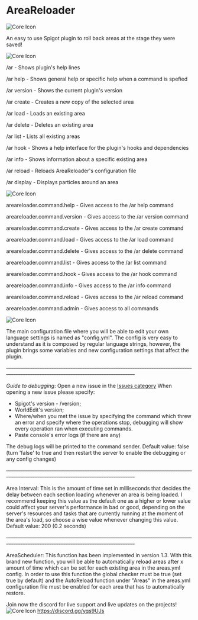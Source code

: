 # AreaReloader
![Core Icon](https://media.discordapp.net/attachments/595364073147728025/1049116713872011424/background2_2.jpg)

An easy to use Spigot plugin to roll back areas at the stage they were saved!

![Core Icon](https://media.discordapp.net/attachments/595364073147728025/1049105316312264794/commands.jpg)

/ar - Shows plugin's help lines

/ar help <Command> - Shows general help or specific help when a command is spefied

/ar version - Shows the current plugin's version

/ar create <AreaName> - Creates a new copy of the selected area

/ar load <AreaName> - Loads an existing area

/ar delete <AreaName> - Deletes an existing area

/ar list - Lists all existing areas

/ar hook - Shows a help interface for the plugin's hooks and dependencies

/ar info - Shows information about a specific existing area

/ar reload - Reloads AreaReloader's configuration file

/ar display <AreaName> - Displays particles around an area

![Core Icon](https://media.discordapp.net/attachments/595364073147728025/1049105316073177168/permissions.jpg)

areareloader.command.help - Gives access to the /ar help command

areareloader.command.version - Gives access to the /ar version command

areareloader.command.create - Gives access to the /ar create command

areareloader.command.load - Gives access to the /ar load command

areareloader.command.delete - Gives access to the /ar delete command

areareloader.command.list - Gives access to the /ar list command

areareloader.command.hook - Gives access to the /ar hook command

areareloader.command.info - Gives access to the /ar info command

areareloader.command.reload - Gives access to the /ar reload command

areareloader.command.admin - Gives access to all commands

![Core Icon](https://media.discordapp.net/attachments/595364073147728025/1049105315699892244/configuration.jpg)

The main configuration file where you will be able to edit your own language settings is named as "config.yml".
The config is very easy to understand as it is composed by regular language strings, however, the plugin brings some variables and new configuration settings that affect the plugin.

~~------------------------------------------------------------------------------------------------------------------------------------~~

*Guide to debugging*: 
Open a new issue in the [Issues category](https://github.com/Hetag1216/AreaReloader/issues)
When opening a new issue please specify:
- Spigot's version - /version;
- WorldEdit's version;
- Where/when you met the issue by specifying the command which threw an error and specify where the operations stop, debugging will show every operation ran when executing commands.
- Paste console's error logs (if there are any)

The debug logs will be printed to the command sender.
Default value: false (turn 'false' to true and then restart the server to enable the debugging or any config changes)

~~------------------------------------------------------------------------------------------------------------------------------------~~

Area Interval: This is the amount of time set in milliseconds that decides the delay between each section loading whenever an area is being loaded.
I recommend keeping this value as the default one as a higher or lower value could affect your server's performance in bad or good, depending on the server's resources and tasks that are currently running at the moment of the area's load, so choose a wise value whenever changing this value.
Default value: 200
(0.2 seconds)

~~------------------------------------------------------------------------------------------------------------------------------------~~

AreaScheduler: This function has been implemented in version 1.3.
With this brand new function, you will be able to automatically reload areas after x amount of time which can be set for each existing area in the areas.yml config.
In order to use this function the global checker must be true (set true by default) and the AutoReload function under "Areas" in the areas.yml configuration file must be enabled for each area that has to automatically restore.

Join now the discord for live support and live updates on the projects!
![Core Icon](https://cdn.discordapp.com/attachments/595364073147728025/687819024457007140/discord_header.png)
https://discord.gg/yqs9UJs
